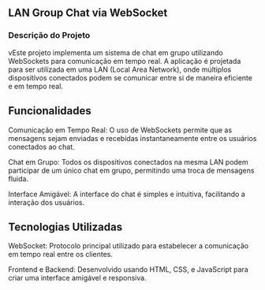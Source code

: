 <h2>LAN Group Chat via WebSocket</h2>

<h3>Descrição do Projeto</h3>

vEste projeto implementa um sistema de chat em grupo utilizando WebSockets para comunicação em tempo real. A aplicação é projetada para ser utilizada em uma LAN (Local Area Network), onde múltiplos dispositivos conectados podem se comunicar entre si de maneira eficiente e em tempo real.

<h2>Funcionalidades</h2>

<p>Comunicação em Tempo Real: O uso de WebSockets permite que as mensagens sejam enviadas e recebidas instantaneamente entre os usuários conectados ao chat.</p>
<p>Chat em Grupo: Todos os dispositivos conectados na mesma LAN podem participar de um único chat em grupo, permitindo uma troca de mensagens fluida.</p>
<p>Interface Amigável: A interface do chat é simples e intuitiva, facilitando a interação dos usuários.</p>

<h2>Tecnologias Utilizadas</h2>

<p>WebSocket: Protocolo principal utilizado para estabelecer a comunicação em tempo real entre os clientes.</p>
<p>Frontend e Backend: Desenvolvido usando HTML, CSS, e JavaScript para criar uma interface amigável e responsiva.</p>
